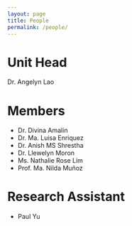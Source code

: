 ```yaml
---
layout: page
title: People
permalink: /people/
---
```


# Unit Head

Dr. Angelyn Lao

# Members

- Dr. Divina Amalin
- Dr. Ma. Luisa Enriquez
- Dr. Anish MS Shrestha
- Dr. Llewelyn Moron
- Ms. Nathalie Rose Lim
- Prof. Ma. Nilda Muñoz

# Research Assistant

- Paul Yu
